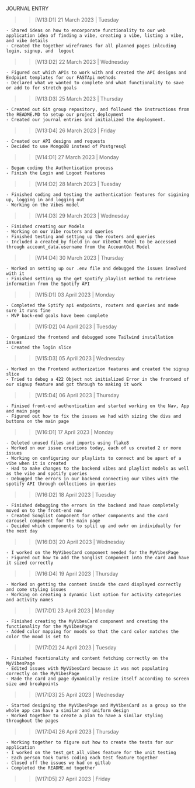 JOURNAL ENTRY

> > [W13:D1] 21 March 2023 | Tuesday

    - Shared ideas on how to encorporate functionality to our web application idea of finding a vibe, creating a vibe, listing a vibe, and vibe details
    - Created the together wireframes for all planned pages inlcuding login, signup, and  logout

> > [W13:D2] 22 March 2023 | Wednesday

    - Figured out which APIs to work with and created the API designs and Endpoint templates for our FASTApi methods
    - Declared what we wanted to complete and what functionality to save or add to for stretch goals

> > [W13:D3] 25 March 2023 | Thursday

    - Created out Git group repository, and followed the instructions from the README.MD to setup our project deployment
    - Created our journal entries and initialized the deployment.

> > [W13:D4] 26 March 2023 | Friday

    - Created our API designs and requests
    - Decided to use MongoDB instead of Postgresql

> > [W14:D1] 27 March 2023 | Monday

    - Began coding the Authentication process
    - Finish the Login and Logout Features

> > [W14:D2] 28 March 2023 | Tuesday

    - Finished coding and testing the authentication features for sigining up, logging in and logging out
    - Working on the Vibes model

> > [W14:D3] 29 March 2023 | Wednesday

    - Finished creating our Models
    - Working on our Vibe routers and queries
    - Finished testing and setting up the routers and queries
    - Included a created_by field in our VibeOut Model to be accessed through account_data.username from the AccountOut Model

> > [W14:D4] 30 March 2023 | Thursday

    - Worked on setting up our .env file and debugged the issues involved with it
    - Finished setting up the get_spotify_playlist method to retrieve information from the Spotify API

> > [W15:D1] 03 April 2023 | Monday

    - Completed the Sptify api endpoints, routers and queries and made sure it runs fine
    - MVP back-end goals have been complete

> > [W15:D2] 04 April 2023 | Tuesday

    - Organized the frontend and debugged some Tailwind installation issues
    - Created the login slice

> > [W15:D3] 05 April 2023 | Wednesday

    - Worked on the Frontend authorization features and created the signup slice
    - Tried to debug a 422 Object not initialized Error in the frontend of our signup feature and got through to making it work

> > [W15:D4] 06 April 2023 | Thursday

    - Finised front-end authentication and started working on the Nav, App and main page
    - Figured out how to fix the issues we had with sizing the divs and buttons on the main page

> > [W16:D1] 17 April 2023 | Monday

    - Deleted unused files and imports using flake8
    - Worked on our issue creations today, each of us created 2 or more issues
    - Working on configuring our playlists to connect and be apart of a vibe when it is created
    - Had to make changes to the backend vibes and playlist models as well as the vibe and spotify queries
    - Debugged the errors in our backend connecting our Vibes with the spotify API through collections in queries

> > [W16:D2] 18 April 2023 | Tuesday

    - Finished debugging the errors in the backend and have completely moved on to the front-end now
    - Created Songlist component for other components and the card carousel component for the main page
    - Decided which components to split up and owkr on individually for the next day

> > [W16:D3] 20 April 2023 | Wednesday

    - I worked on the MyVibesCard component needed for the MyVibesPage
    - Figured out how to add the Songlist Component into the card and have it sized correctly

> > [W16:D4] 19 April 2023 | Thursday

    - Worked on getting the content inside the card displayed correctly and come styling issues
    - Working on creating a dynamic list option for activity categories and activity names

> > [W17:D1] 23 April 2023 | Monday

    - Finished creating the MyVibesCard component and creating the functionality for the MyVibesPage
    - Added color mapping for moods so that the card color matches the color the mood is set to

> > [W17:D2] 24 April 2023 | Tuesday

    - Finished fucntionality and content fetching correctly on the MyVibesPage
    - Edited issues with MyVibesCard because it was not populating correctly on the MyVibesPage
    - Made the card and page dynamically resize itself according to screen size and breakpoints

> > [W17:D3] 25 April 2023 | Wednesday

    - Started designing the MyVibesPage and MyVibesCard as a group so the whole app can have a similar and uniform design
    - Worked together to create a plan to have a similar styling throughout the pages

> > [W17:D4] 26 April 2023 | Thursday

    - Working together to figure out how to create the tests for our application
    - I worked on the test_get_all_vibes feature for the unit testing
    - Each person took turns coding each test feature together
    - Closed off the issues we had on gitlab
    - Completed the README.md together

> > [W17:D5] 27 April 2023 | Friday
